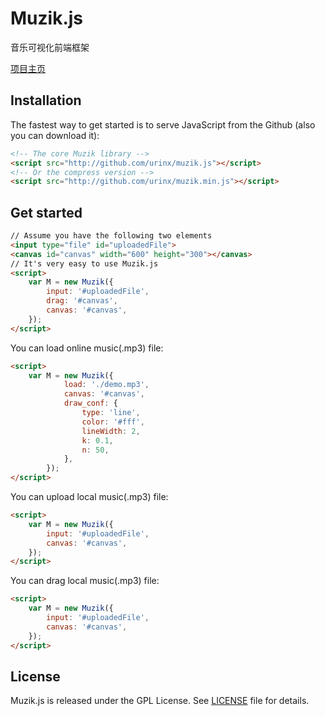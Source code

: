 Muzik.js
========

音乐可视化前端框架

[项目主页](http://urinx.github.io/)

## Installation

The fastest way to get started is to serve JavaScript from the Github (also you can download it):
```html
<!-- The core Muzik library -->
<script src="http://github.com/urinx/muzik.js"></script>
<!-- Or the compress version -->
<script src="http://github.com/urinx/muzik.min.js"></script>
```

## Get started

```html
// Assume you have the following two elements
<input type="file" id="uploadedFile">
<canvas id="canvas" width="600" height="300"></canvas>
// It's very easy to use Muzik.js
<script>
	var M = new Muzik({
		input: '#uploadedFile',
		drag: '#canvas',
		canvas: '#canvas',
	});
</script>
```

You can load online music(.mp3) file:
```html
<script>
	var M = new Muzik({
			load: './demo.mp3',
			canvas: '#canvas',
			draw_conf: {
				type: 'line',
				color: '#fff',
				lineWidth: 2,
				k: 0.1,
				n: 50,
			},
		});
</script>
```

You can upload local music(.mp3) file:
```html
<script>
	var M = new Muzik({
		input: '#uploadedFile',
		canvas: '#canvas',
	});
</script>
```

You can drag local music(.mp3) file:
```html
<script>
	var M = new Muzik({
		input: '#uploadedFile',
		canvas: '#canvas',
	});
</script>
```

## License
Muzik.js is released under the GPL License. See [LICENSE](./LICENSE) file for details.
